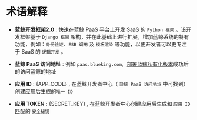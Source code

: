 # 术语解释

- [**蓝鲸开发框架2.0**](5.1/开发指南/SaaS开发/开发基础/README.md) : 快速在蓝鲸 PaaS 平台上开发 SaaS 的 `Python 框架` 。该开发框架基于 `Django 框架` 架构，并在此基础上进行扩展，增加蓝鲸系统的特有功能，例如：`身份验证`、`ESB 调用` 及 `模板渲染` 等功能，以便开发者可以更专注于 SaaS 的 `逻辑开发` 。

- **蓝鲸 PaaS 访问地址** : 例如 `paas.blueking.com`，[部署蓝鲸私有化版本](5.1/部署维护/README.md)成功后的访问蓝鲸的地址

- **应用 ID** : {APP_CODE} , 在蓝鲸开发者中心（ `蓝鲸 PaaS 访问地址` 中可找到）创建应用后生成的`唯一 ID`

- **应用 TOKEN** : {SECRET_KEY} , 在蓝鲸开发者中心创建应用后生成和 `应用 ID` 匹配的 `安全秘钥`
